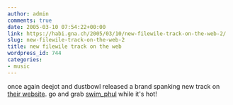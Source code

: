 ```yaml
---
author: admin
comments: true
date: 2005-03-10 07:54:22+00:00
link: https://habi.gna.ch/2005/03/10/new-filewile-track-on-the-web-2/
slug: new-filewile-track-on-the-web-2
title: new filewile track on the web
wordpress_id: 744
categories:
- music
---
```



once again deejot and dustbowl released a brand spanking new track on [their website](http://www.filewile.com/). go and grab [swim_phul](http://www.filewile.com/media/swim_phul.mp3) while it's hot!

